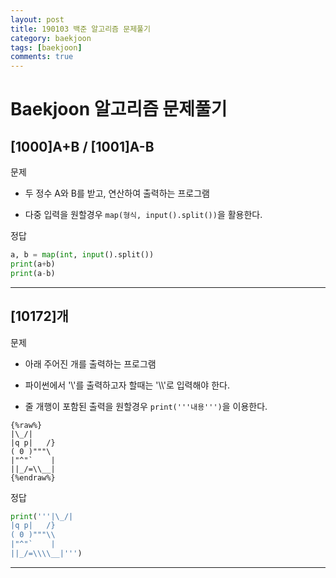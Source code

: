 ```yaml
---
layout: post
title: 190103 백준 알고리즘 문제풀기
category: baekjoon
tags: [baekjoon]
comments: true
---
```


# Baekjoon 알고리즘 문제풀기

## [1000]A+B / [1001]A-B

문제
- 두 정수 A와 B를 받고, 연산하여 출력하는 프로그램

- 다중 입력을 원할경우 `map(형식, input().split())`을 활용한다.

정답
```python
a, b = map(int, input().split())
print(a+b)
print(a-b)
```

---

## [10172]개

문제
- 아래 주어진 개를 출력하는 프로그램

- 파이썬에서 '\\'를 출력하고자 할때는 '\\\\'로 입력해야 한다.
- 줄 개행이 포함된 출력을 원할경우 `print('''내용''')`을 이용한다.

```
{%raw%}
|\_/|
|q p|   /}
( 0 )"""\
|"^"`    |
||_/=\\__|
{%endraw%}
```

정답
```python
print('''|\_/|
|q p|   /}
( 0 )"""\\
|"^"`    |
||_/=\\\\__|''')
```

---

